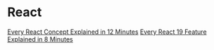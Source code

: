 # React

[Every React Concept Explained in 12 Minutes](https://www.youtube.com/watch?v=wIyHSOugGGw)
[Every React 19 Feature Explained in 8 Minutes](https://www.youtube.com/watch?v=2NPIYnY3ilo)
